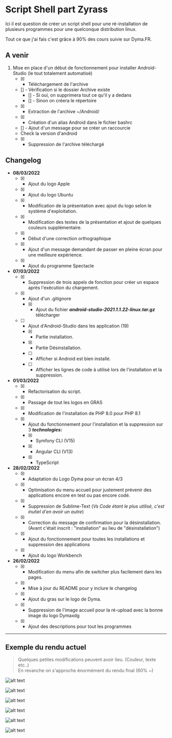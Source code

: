 # Script Shell part Zyrass

Ici il est question de créer un script shell pour une ré-installation de plusieurs programmes pour une
quelconque distribution linux. 

Tout ce que j'ai fais c'est grâce à 90% des cours suivie sur Dyma.FR.

## A venir

  1. Mise en place d'un début de fonctionnement pour installer Android-Studio (le tout totalement automatisé)
     - [X] - Téléchargement de l'archive
     - [] - Vérification si le dossier Archive existe
       - [] - Si oui, on supprimera tout ce qu'il y a dedans
       - [] - Sinon on créera le répertoire
     - [X] - Extraction de l'archive ~/Android/
     - [X] - Création d'un alias Android dans le fichier bashrc
     - [] - Ajout d'un message pour se créer un raccourcie
     - Check la version d'android
     - [X] - Suppression de l'archive téléchargé
  
## Changelog

  - **08/03/2022**
    - [X] - Ajout du logo Apple
    - [X] - Ajout du logo Ubuntu
    - [X] - Modification de la présentation avec ajout du logo selon le système d'exploitation.
    - [X] - Modification des textes de la présentation et ajout de quelques couleurs supplémentaire.
    - [X] - Début d'une correction orthographique
    - [X] - Ajout d'un message demandant de passer en pleine écran pour une meilleure expérience.
    - [X] - Ajout du programme Spectacle

  - **07/03/2022**
    - [X] - Suppression de trois appels de fonction pour créer un espace après l'exécution du chargement.
    - [X] - Ajout d'un .gitignore
      - [X] - Ajout du fichier ***android-studio-2021.1.1.22-linux.tar.gz*** télécharger
    - [ ] - Ajout d'Android-Studio dans les application (19)
      - [X] - Partie installation.
      - [X] - Partie Désinstallation.
      - [ ] - Afficher si Android est bien installé.
      - [ ] - Afficher les lignes de code à utilisé lors de l'installation et la suppression.
    
  - **01/03/2022**
    - [X] - Refactorisation du script.
    - [X] - Passage de tout les logos en GRAS
    - [X] - Modification de l'installation de PHP 8.0 pour PHP 8.1
    - [X] - Ajout du fonctionnement pour l'installation et la suppression sur 3 ***technologies:***
      - [X] - Symfony CLI (V15)
      - [X] - Angular CLI (V13)
      - [X] - TypeScript

  - **28/02/2022**
    - [X] - Adaptation du Logo Dyma pour un écran 4/3
    - [X] - Optimisation du menu accueil pour justement prévenir des applications encore en test ou pas encore codé.
    - [X] - Suppression de Sublime-Text (*Vs Code étant le plus utilisé, c'est inutiel d'en avoir un autre*)
    - [X] - Correction du message de confirmation pour la désinstallation. (Avant c'était inscrit : "installation" au lieu de "désinstallation")
    - [X] -  Ajout du fonctionnement pour toutes les installations et suppression des applications
    - [X] - Ajout du logo Workbench

  - **26/02/2022**  
    - [X] - Modification du menu afin de switcher plus facilement dans les pages.
    - [X] - Mise à jour du README pour y inclure le changelog
    - [X] - Ajout du gras sur le logo de Dyma.
    - [X] - Suppression de l'image accueil pour la ré-upload avec la bonne image du logo Dymaxdg
    - [X] - Ajout des descriptions pour tout les programmes

---

## Exemple du rendu actuel

> Quelques petites modifications peuvent avoir lieu. (Couleur, texte etc..)<br>
> En revanche on s'approche énormément du rendu final (60% ~)

![alt text](https://github.com/Zyrass/script_shell_perso/blob/master/images/accueil.png?raw=true)

![alt text](https://github.com/Zyrass/script_shell_perso/blob/master/images/presentation.png?raw=true)

![alt text](https://github.com/Zyrass/script_shell_perso/blob/master/images/menu_accueil.png?raw=true)

![alt text](https://github.com/Zyrass/script_shell_perso/blob/master/images/exemple.png?raw=true)

![alt text](https://github.com/Zyrass/script_shell_perso/blob/master/images/choix-15.png?raw=true)

![alt text](https://github.com/Zyrass/script_shell_perso/blob/master/images/quitter.png?raw=true)
